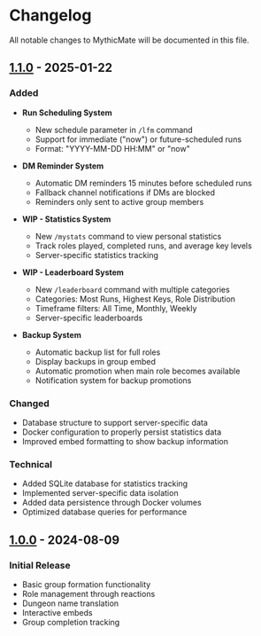 # Changelog

All notable changes to MythicMate will be documented in this file.

## [1.1.0] - 2025-01-22

### Added
- **Run Scheduling System**
  - New schedule parameter in `/lfm` command
  - Support for immediate ("now") or future-scheduled runs
  - Format: "YYYY-MM-DD HH:MM" or "now"

- **DM Reminder System**
  - Automatic DM reminders 15 minutes before scheduled runs
  - Fallback channel notifications if DMs are blocked
  - Reminders only sent to active group members

- **WIP - Statistics System**
  - New `/mystats` command to view personal statistics
  - Track roles played, completed runs, and average key levels
  - Server-specific statistics tracking

- **WIP - Leaderboard System**
  - New `/leaderboard` command with multiple categories
  - Categories: Most Runs, Highest Keys, Role Distribution
  - Timeframe filters: All Time, Monthly, Weekly
  - Server-specific leaderboards

- **Backup System**
  - Automatic backup list for full roles
  - Display backups in group embed
  - Automatic promotion when main role becomes available
  - Notification system for backup promotions

### Changed
- Database structure to support server-specific data
- Docker configuration to properly persist statistics data
- Improved embed formatting to show backup information

### Technical
- Added SQLite database for statistics tracking
- Implemented server-specific data isolation
- Added data persistence through Docker volumes
- Optimized database queries for performance

## [1.0.0] - 2024-08-09

### Initial Release
- Basic group formation functionality
- Role management through reactions
- Dungeon name translation
- Interactive embeds
- Group completion tracking

[1.1.0]: https://github.com/YourUsername/MythicMate/compare/v1.0.0...v1.1.0
[1.0.0]: https://github.com/YourUsername/MythicMate/releases/tag/v1.0.0 